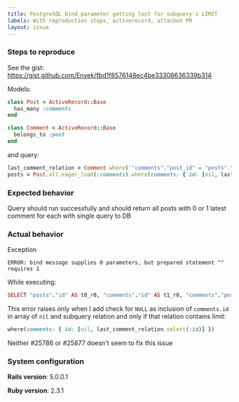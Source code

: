 ```yaml
---
title: PostgreSQL bind parameter getting lost for subquery's LIMIT
labels: With reproduction steps, activerecord, attached PR
layout: issue
---
```


### Steps to reproduce

See the gist: https://gist.github.com/Envek/fbd1f8576148ec4be33308636339b314

Models:

``` ruby
class Post < ActiveRecord::Base
  has_many :comments
end

class Comment < ActiveRecord::Base
  belongs_to :post
end
```

and query:

``` ruby
last_comment_relation = Comment.where('"comments"."post_id" = "posts"."id"').order(created_at: :desc).limit(1)
posts = Post.all.eager_load(:comments).where(comments: { id: [nil, last_comment_relation.select(:id)] }).load
```
### Expected behavior

Query should run successfully and should return all posts with 0 or 1 latest comment for each with single query to DB
### Actual behavior

Exception

```
ERROR: bind message supplies 0 parameters, but prepared statement "" requires 1
```

While executing:

``` ruby
SELECT "posts"."id" AS t0_r0, "comments"."id" AS t1_r0, "comments"."post_id" AS t1_r1, "comments"."created_at" AS t1_r2, "comments"."updated_at" AS t1_r3 FROM "posts" LEFT OUTER JOIN "comments" ON "comments"."post_id" = "posts"."id" WHERE ("comments"."id" IN (SELECT  "comments"."id" FROM "comments" WHERE ("comments"."post_id" = "posts"."id") ORDER BY "comments"."created_at" DESC LIMIT $1) OR "comments"."id" IS NULL)
```

This error raises only when I add check for `NULL` as inclusion of `comments.id` in array of `nil` and subquery relation and only if that relation contains limit:

``` ruby
where(comments: { id: [nil, last_comment_relation.select(:id)] })
```

Neither #25786 or #25877 doesn't seem to fix this issue
### System configuration

**Rails version**: 5.0.0.1

**Ruby version**: 2.3.1

